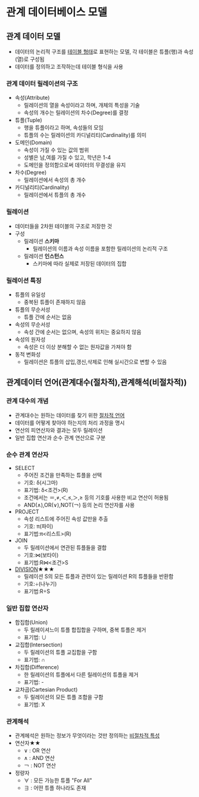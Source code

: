 # 관계 데이터베이스 모델
## 관계 데이터 모델
- 데이터의 논리적 구조를 <u>테이블 형태</u>로 표현하는 모델, 각 테이블은 튜플(행)과 속성(열)로 구성됨
- 데이터를 정의하고 조작하는데 테이블 형식을 사용

### 관계 데이터 릴레이션의 구조
- 속성(Attribute)
  - 릴레이션의 열을 속성이라고 하며, 개체의 특성을 기술
  - 속성의 개수는 릴레이션의 차수(Degree)를 결정
- 튜플(Tuple)
  - 행을 튜플이라고 하며, 속성들의 모임
  - 튜플의 수는 릴레이션의 카디널리티(Cardinality)를 의미
- 도메인(Domain)
  - 속성이 가질 수 있는 값의 범위
  - 성별은 남,여를 가질 수 있고, 학년은 1-4
  - 도메인을 정의함으로써 데이터의 무결성을 유지
- 차수(Degree)
  - 릴레이션에서 속성의 총 개수
- 카디널리티(Cardinality)
  - 릴레이션에서 튜플의 총 개수

### 릴레이션
- 데이터들을 2차원 테이블의 구조로 저장한 것
- 구성
  - 릴레이션 **스키마**
    - 릴레이션의 이름과 속성 이름을 포함한 릴레이션의 논리적 구조
  - 릴레이션 **인스턴스**
    - 스키마에 따라 실제로 저장된 데이터의 집합

### 릴레이션 특징
- 튜플의 유일성
  - 중복된 튜플이 존재하지 않음
- 튜플의 무순서성
  - 튜플 간에 순서는 없음
- 속성의 무순서성
  - 속성 간에 순서는 없으며, 속성의 위치는 중요하지 않음
- 속성의 원자성
  - 속성은 더 이상 분해할 수 없는 원자값을 가져야 함
- 동적 변화성
  - 릴레이션은 튜플의 삽입,갱신,삭제로 인해 실시간으로 변할 수 있음


## 관계데이터 언어(관계대수(**절차적**),관계해석(**비절차적**))
### 관계 대수의 개념
- 관계대수는 원하는 데이터를 찾기 위한 <u>절차적 언어</u>
- 데이터를 어떻게 찾아야 하는지의 처리 과정을 명시
- 연산의 피연산자와 결과는 모두 릴레이션
- 일반 집합 연산과 순수 관계 연산으로 구분

### 순수 관계 연산자
- SELECT
  - 주어진 조건을 만족하는 튜플을 선택
  - 기호: δ(시그마)
  - 표기법: δ<조건>(R)
  - 조건에서는 ＝,≠,＜,≤,＞,≥ 등의 기호를 사용한 비교 연산이 허용됨
  - AND(∧),OR(∨),NOT(￢) 등의 논리 연산자를 사용
- PROJECT
  - 속성 리스트에 주어진 속성 값만을 추출
  - 기호: π(파이)
  - 표기법:π<리스트>(R)
- JOIN
  - 두 릴레이션에서 연관된 튜플들을 결합
  - 기호:⋈(보타이)
  - 표기법:R⋈<조건>S
- <u>DIVISION</u>★★★
  - 릴레이션 S의 모든 튜플과 관련이 있는 릴레이션 R의 튜플들을 반환함
  - 기호:÷(나누기)
  - 표기법:R÷S

### 일반 집합 연산자
- 합집합(Union)
  - 두 릴레이셔느이 튜플 합집합을 구하며, 중복 튜플은 제거
  - 표기법: ∪
- 교집합(Intersection)
  - 두 릴레이션의 튜플 교집합을 구함
  - 표기법: ∩
- 차집합(Difference)
  - 한 릴레이션의 튜플에서 다른 릴레이션의 튜플을 제거
  - 표기법: -
- 교차곱(Cartesian Product)
  - 두 릴레이션의 모든 튜플 조합을 구함
  - 표기법: X

### 관계해석
- 관계헤석은 원하는 정보가 무엇이라는 것만 정의하는 <u>비절차적 특성</u>
- 연산자★★
  - ∨ : OR 연산
  - ∧ : AND 연산
  - ￢ : NOT 연산
- 정량자
  - ∀ : 모든 가능한 튜플 "For All"
  - ∃ : 어떤 튜플 하나라도 존재